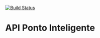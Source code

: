 [![Build Status](https://travis-ci.org/rafakwolf/ponto-inteligente-api.svg?branch=master)](https://travis-ci.org/rafakwolf/ponto-inteligente-api)
# API Ponto Inteligente